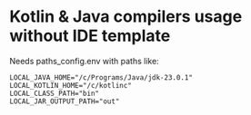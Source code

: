 # Kotlin & Java compilers usage without IDE template

Needs paths_config.env with paths like:
```
LOCAL_JAVA_HOME="/c/Programs/Java/jdk-23.0.1"  
LOCAL_KOTLIN_HOME="/c/kotlinc"
LOCAL_CLASS_PATH="bin"
LOCAL_JAR_OUTPUT_PATH="out" 
```